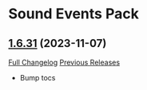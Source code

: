 # <DBM Media> Sound Events Pack

## [1.6.31](https://github.com/DeadlyBossMods/DBM-SoundEventsPack/tree/1.6.31) (2023-11-07)
[Full Changelog](https://github.com/DeadlyBossMods/DBM-SoundEventsPack/compare/1.6.30...1.6.31) [Previous Releases](https://github.com/DeadlyBossMods/DBM-SoundEventsPack/releases)

- Bump tocs  
